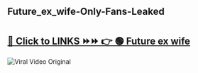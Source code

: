 
 ## Future_ex_wife-Only-Fans-Leaked

# <h2><a href="https://clipsfans.com/Future_ex_wife&ref=git">🔗 Click to LINKS ⏩⏩ 👉 🟢 Future ex wife </a></h2>

<a href="https://clipsfans.com/Future_ex_wife&ref=git" rel="nofollow" data-target="animated-image.originalLink"><img src="https://i.ibb.co.com/xMMVF88/686577567.gif" alt="Viral Video Original" style="max-width: 100%; display: inline-block;" data-target="animated-image.originalImage"></a>
